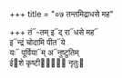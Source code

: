 +++
title = "०७ तन्तमिद्राधसे मह"

+++
तं᳓-तम् इ᳓द् रा᳓धसे मह᳓  
इ᳓न्द्रं चोदामि पीत᳓ये  
यः᳓ पूर्विया᳓म् अ᳓नुष्टुतिम्  
ई᳓शे कृष्टीनां᳐᳓ नृतुः᳓